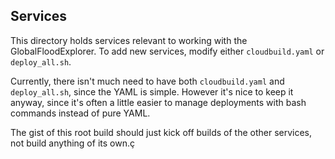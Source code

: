 ## Services
This directory holds services relevant to working with the GlobalFloodExplorer.  To add new services, modify either `cloudbuild.yaml` or `deploy_all.sh`.

Currently, there isn't much need to have both `cloudbuild.yaml` and `deploy_all.sh`, since the YAML is simple.  However it's nice to keep it anyway, since it's often a little easier to manage deployments with bash commands instead of pure YAML.  

The gist of this root build should just kick off builds of the other services, not build anything of its own.ç